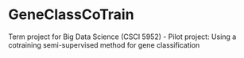 # GeneClassCoTrain
Term project for Big Data Science (CSCI 5952) - Pilot project: Using a cotraining semi-supervised method for gene classification
